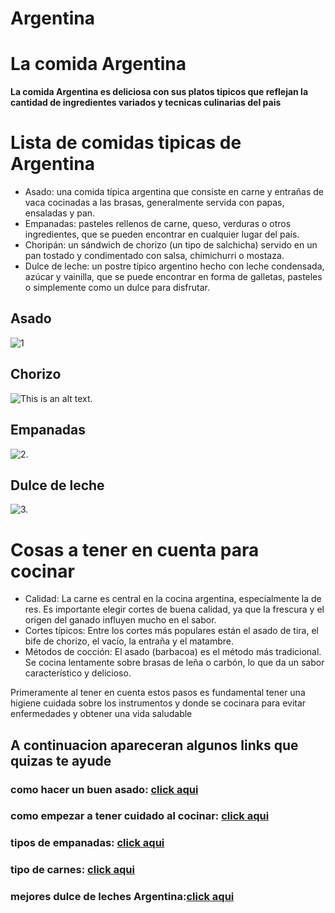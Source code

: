 # Argentina



# La comida Argentina




**La comida Argentina es deliciosa con sus platos tipicos que reflejan la cantidad de ingredientes variados y tecnicas culinarias del pais**  


# Lista de comidas tipicas de Argentina


* Asado: una comida típica argentina que consiste en carne y entrañas de vaca cocinadas a las brasas, generalmente servida con papas, ensaladas y pan.
* Empanadas: pasteles rellenos de carne, queso, verduras o otros ingredientes, que se pueden encontrar en cualquier lugar del país.
* Choripán: un sándwich de chorizo (un tipo de salchicha) servido en un pan tostado y condimentado con salsa, chimichurri o mostaza.
* Dulce de leche: un postre típico argentino hecho con leche condensada, azúcar y vainilla, que se puede encontrar en forma de galletas, pasteles o simplemente como un dulce para disfrutar.

## Asado
![1](https://imgs.search.brave.com/BoiRZ0YTMx5km58kqGQFZ1R0HLVpg9Q-soD83lho3xw/rs:fit:860:0:0/g:ce/aHR0cHM6Ly90My5m/dGNkbi5uZXQvanBn/LzAyLzIyLzkwLzAw/LzM2MF9GXzIyMjkw/MDAwMl82OE5wM0tI/dlZXTndpUjlpNW9u/ZTVDWVJJSUdxcFRH/bS5qcGc)
## Chorizo
![This is an alt text.](https://imgs.search.brave.com/Qm9xmkqCWhMZ_e1pdFFsavzj1WtW2NNxBX_I0pSLl5Q/rs:fit:860:0:0/g:ce/aHR0cHM6Ly9tZWRp/YS5nZXR0eWltYWdl/cy5jb20vaWQvMTE4/NTUxOTA2Ny9waG90/by9ncmlsbGVkLWNo/b3Jpem8uanBnP3M9/NjEyeDYxMiZ3PTAm/az0yMCZjPTFwcURC/WXg3eElObzE4cGFI/OGRQWVdzQUdwTWRh/ZzJEbUpEeUtIcVE0/OXM9 "This is a sample image.")
## Empanadas
![2.](https://imgs.search.brave.com/vIHRQevROUp7aqJXrb4-vJkkyjfCv8aUdA_hq_Elp1Y/rs:fit:860:0:0/g:ce/aHR0cHM6Ly9lMDAt/eGxrLWNvb2tpbmct/ZWxtdW5kby51ZWNk/bi5lcy9maWxlcy9p/bWFnZV80MTRfMjc2/L3VwbG9hZHMvMjAy/My8wMi8yOC82M2Zl/NjcxN2M4MWVmLmpw/ZWc)
## Dulce de leche
![3.](https://imgs.search.brave.com/zSRaXHI_m8CfoZNtWWg48yoxqigLkvtFRLU_OZQVM_k/rs:fit:860:0:0/g:ce/aHR0cHM6Ly9pbWcu/Y3JvbmlzdGEuY29t/L2ZpbGVzL2ltYWdl/LzQ4Mi80ODIxODAv/NjM0NTZkNzM1YjRl/Y185NTBfNTM0IS5q/cGc_cz03NjM5ZmYy/ZGQ3NDAyNGU5ZmZj/ZTcyMzlkMTY0NjRh/MCZkPTE3MTE3OTMx/NzU)

# Cosas a tener en cuenta para cocinar 

* Calidad: La carne es central en la cocina argentina, especialmente la de res. Es importante elegir cortes de buena calidad, ya que la frescura y el origen del ganado influyen mucho en el sabor.
* Cortes típicos: Entre los cortes más populares están el asado de tira, el bife de chorizo, el vacío, la entraña y el matambre.
* Métodos de cocción: El asado (barbacoa) es el método más tradicional. Se cocina lentamente sobre brasas de leña o carbón, lo que da un sabor característico y delicioso.

Primeramente al tener en cuenta estos pasos es fundamental tener una higiene cuidada sobre los instrumentos y donde se cocinara para evitar enfermedades y obtener una vida saludable
## A continuacion apareceran algunos links que quizas te ayude
### como hacer un buen asado:  [click aqui](https://www.clarin.com/sociedad/hacer-buen-asado-secretos-experto_0_BkGkPk9xG.html)
### como empezar a tener cuidado al cocinar: [click aqui](https://www.educo.org/blog/9-consejos-para-tener-una-cocina-limpia-y-saludable)
### tipos de empanadas: [click aqui](https://www.lanacion.com.ar/lifestyle/el-mapa-definitivo-empanadas-argentinas-sus-14-nid2175466/)
### tipo de carnes: [click aqui](https://carnesargentinas.es/cp/carnes/)
### mejores dulce de leches Argentina:[click aqui](https://www.universorecetas.com/archives/5198/ranking-de-los-mejores-10-dulce-de-leches-argentinos/)

